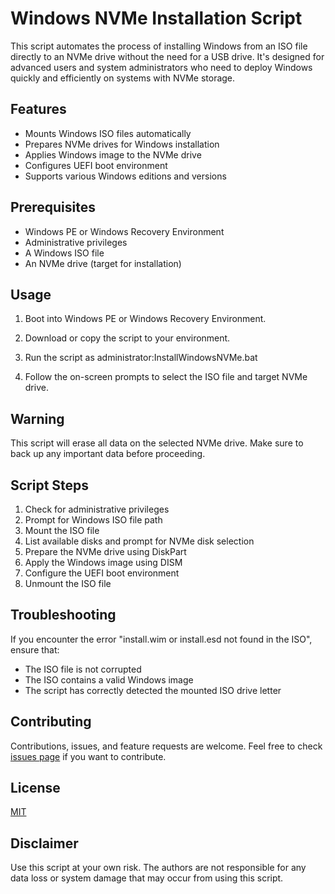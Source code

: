 # Windows NVMe Installation Script

This script automates the process of installing Windows from an ISO file directly to an NVMe drive without the need for a USB drive. It's designed for advanced users and system administrators who need to deploy Windows quickly and efficiently on systems with NVMe storage.

## Features

- Mounts Windows ISO files automatically
- Prepares NVMe drives for Windows installation
- Applies Windows image to the NVMe drive
- Configures UEFI boot environment
- Supports various Windows editions and versions

## Prerequisites

- Windows PE or Windows Recovery Environment
- Administrative privileges
- A Windows ISO file
- An NVMe drive (target for installation)

## Usage

1. Boot into Windows PE or Windows Recovery Environment.
2. Download or copy the script to your environment.
3. Run the script as administrator:InstallWindowsNVMe.bat


4. Follow the on-screen prompts to select the ISO file and target NVMe drive.

## Warning

This script will erase all data on the selected NVMe drive. Make sure to back up any important data before proceeding.

## Script Steps

1. Check for administrative privileges
2. Prompt for Windows ISO file path
3. Mount the ISO file
4. List available disks and prompt for NVMe disk selection
5. Prepare the NVMe drive using DiskPart
6. Apply the Windows image using DISM
7. Configure the UEFI boot environment
8. Unmount the ISO file

## Troubleshooting

If you encounter the error "install.wim or install.esd not found in the ISO", ensure that:
- The ISO file is not corrupted
- The ISO contains a valid Windows image
- The script has correctly detected the mounted ISO drive letter

## Contributing

Contributions, issues, and feature requests are welcome. Feel free to check [issues page](https://github.com/yourusername/windows-nvme-install/issues) if you want to contribute.

## License

[MIT](https://choosealicense.com/licenses/mit/)

## Disclaimer

Use this script at your own risk. The authors are not responsible for any data loss or system damage that may occur from using this script.
